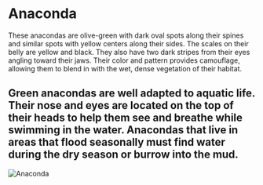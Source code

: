 # Anaconda



These anacondas are olive-green with dark oval spots along their spines and similar spots with yellow centers along their sides.
The scales on their belly are yellow and black. They also have two dark stripes from their eyes angling toward their jaws.
Their color and pattern provides camouflage, allowing them to blend in with the wet, dense vegetation of their habitat.

Green anacondas are well adapted to aquatic life. Their nose and eyes are located on the top of their heads to help them see and breathe while swimming in the water.
Anacondas that live in areas that flood seasonally must find water during the dry season or burrow into the mud.
---
![Anaconda](https://m-hajjar.github.io/hosted-assets/anaconda.jpg)
